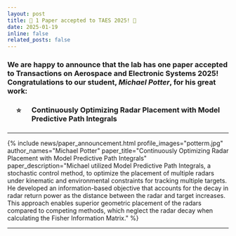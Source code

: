 ```yaml
---
layout: post
title: 🚀 1 Paper accepted to TAES 2025! 🚀
date: 2025-01-19
inline: false
related_posts: false
---
```


<h3> We are happy to announce that the lab has one paper accepted to Transactions on Aerospace and Electronic Systems 2025! Congratulations to our student, <em>Michael Potter</em>, for his great work: 
<br>
<ul style="list-style-type: none; padding-left: 20px;">
    <li style="position: relative; padding-left: 35px;">
        <span style="position: absolute; left: 0; top: 0;">⭐</span>
        <h4><strong>Continuously Optimizing Radar Placement with Model Predictive Path Integrals</strong></h4>
    </li>
</ul>

</h3>

---

{% include news/paper_announcement.html 
    profile_images="potterm.jpg"
    author_names="Michael Potter"
    paper_title="Continuously Optimizing Radar Placement with Model Predictive Path Integrals" 
    paper_description="Michael utilized Model Predictive Path Integrals, a stochastic control method, to optimize the placement of multiple radars under kinematic and environmental constraints for tracking multiple targets. He developed an information-based objective that accounts for the decay in radar return power as the distance between the radar and target increases. This approach enables superior geometric placement of the radars compared to competing methods, which neglect the radar decay when calculating the Fisher Information Matrix."
%}

---